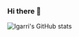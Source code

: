 ### Hi there 👋

![Igarri's GitHub stats](https://github-readme-stats.vercel.app/api?username=Nachomartgar&show_icons=true&theme=tokyonight)
<!--
**Nachomartgar/Nachomartgar** is a ✨ _special_ ✨ repository because its `README.md` (this file) appears on your GitHub profile.

Here are some ideas to get you started:

- 🔭 I’m currently working on ...
- 🌱 I’m currently learning ...
- 👯 I’m looking to collaborate on ...
- 🤔 I’m looking for help with ...
- 💬 Ask me about ...
- 📫 How to reach me: ...
- 😄 Pronouns: ...
- ⚡ Fun fact: ...
-->
